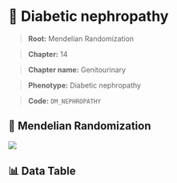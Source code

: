 # 🧪 Diabetic nephropathy

> **Root:** Mendelian Randomization

> **Chapter:** 14  

> **Chapter name:** Genitourinary

> **Phenotype:** Diabetic nephropathy  

> **Code:** `DM_NEPHROPATHY`

## 🧬 Mendelian Randomization  

<img src="/MR/Figures/Forward/DM_NEPHROPATHY.png"/>

## 📊 Data Table

<CsvTableMRF src="/public/MR/Data/Forward/DM_NEPHROPATHY.csv"/>
